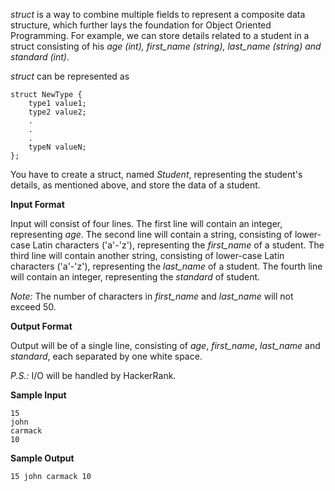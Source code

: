 _struct_ is a way to combine multiple fields to represent a composite data structure, which further lays the foundation for Object Oriented Programming. For example, we can store details related to a student in a struct consisting of his _age (int), first_name (string), last_name (string) and standard (int)_.

_struct_ can be represented as

```
struct NewType {
    type1 value1;
    type2 value2;
    .
    .
    .
    typeN valueN;
};

```

You have to create a struct, named _Student_, representing the student's details, as mentioned above, and store the data of a student.

**Input Format**

Input will consist of four lines.
The first line will contain an integer, representing _age_.
The second line will contain a string, consisting of lower-case Latin characters ('a'-'z'), representing the _first_name_ of a student.
The third line will contain another string, consisting of lower-case Latin characters ('a'-'z'), representing the _last_name_ of a student.
The fourth line will contain an integer, representing the _standard_ of student.

_Note:_ The number of characters in _first_name_ and _last_name_ will not exceed 50.

**Output Format**

Output will be of a single line, consisting of _age_, _first_name_, _last_name_ and _standard_, each separated by one white space.

_P.S.:_ I/O will be handled by HackerRank.

**Sample Input**

```
15
john
carmack
10

```

**Sample Output**

```
15 john carmack 10

```
